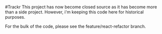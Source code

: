 #Trackr
This project has now become closed source as it has become more than a side project. However, i'm keeping this code here for historical purposes.

For the bulk of the code, please see the feature/react-refactor branch.

